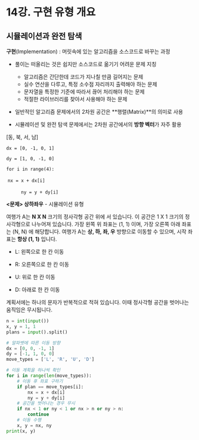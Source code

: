 # 14강. 구현 유형 개요



## 시뮬레이션과 완전 탐색



**구현**(Implementation) : 머릿속에 있는 알고리즘을 소스코드로 바꾸는 과정

* 풀이는 떠올리는 것은 쉽지만 소스코드로 옮기기 어려운 문제 지칭
  * 알고리즘은 간단한데 코드가 지나칠 만큼 길어지는 문제
  * 실수 연산을 다루고, 특정 소수점 자리까지 출력해야 하는 문제
  * 문자열을 특정한 기준에 따라서 끊어 처리해야 하는 문제
  * 적절한 라이브러리를 찾아서 사용해야 하는 문제

* 일반적인 알고리즘 문제에서의 2차원 공간은 **행렬(Matrix)**의 의미로 사용

* 시뮬레이션 및 완전 탐색 문제에서는 2차원 공간에서의 **방향 벡터**가 자주 활용

[동, 북, 서, 남]

```dx = [0, -1, 0, 1]```

```dy = [1, 0, -1, 0]```



```for i in range(4):```

​		```nx = x + dx[i]```

​		```		ny = y + dy[i]```



**<문제> 상하좌우** - 시뮬레이션 유형

여행가 A는 **N X N** 크기의 정사각형 공간 위에 서 있습니다. 이 공간은 1 X 1 크기의 정사각형으로 나누어져 있습니다. 가장 왼쪽 위 좌표는 (1, 1) 이며, 가장 오른쪽 아래 좌표는 (N, N) 에 해당합니다. 여행가 A는 **상, 하, 좌, 우** 방향으로 이동할 수 있으며, 시작 좌표는 **항상 (1, 1)** 입니다.

* L: 왼쪽으로 한 칸 이동

* R: 오른쪽으로 한 칸 이동

* U: 위로 한 칸 이동

* D: 아래로 한 칸 이동

계획서에는 하나의 문자가 반복적으로 적혀 있습니다. 이때 정사각형 공간을 벗어나는 움직임은 무시됩니다.

```python
n = int(input())
x, y = 1, 1
plans = input().split()

# 알파벳에 따른 이동 방향
dx = [0, 0, -1, 1]
dy = [-1, 1, 0, 0]
move_types = ['L', 'R', 'U', 'D']

# 이동 계획을 하나씩 확인
for i in range(len(move_types)):
    # 이동 후 좌표 구하기
    if plan == move_types[i]:
        nx = x + dx[i]
        ny = y + dy[i]
    # 공간을 벗어나는 경우 무시
    if nx < 1 or ny < 1 or nx > n or ny > n:
        continue
    # 이동 수행
    x, y = nx, ny
print(x, y)
```

